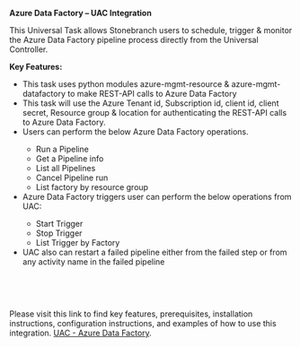 <p><strong>Azure Data Factory &ndash; UAC Integration</strong><span data-preserver-spaces="true">&nbsp;</span></p>
<p><span data-preserver-spaces="true">This Universal Task allows Stonebranch users to schedule, trigger &amp; monitor the Azure Data Factory pipeline process directly from the Universal Controller.&nbsp;&nbsp;</span></p>
<p><strong>Key Features:</strong><span data-preserver-spaces="true">&nbsp;</span></p>
<ul>
<li><span data-preserver-spaces="true">This task uses python modules azure-mgmt-resource &amp; azure-mgmt-datafactory to make REST-API calls to Azure Data Factory</span></li>
<li><span data-preserver-spaces="true">This task will use the Azure Tenant id, Subscription id, client id, client secret, Resource group &amp; location for authenticating the REST-API calls to Azure Data Factory.&nbsp;</span></li>
<li><span data-preserver-spaces="true">Users can perform the below Azure Data Factory operations.</span></li>
<ul>
<li class="ql-indent-1"><span data-preserver-spaces="true">Run a Pipeline&nbsp;</span></li>
<li class="ql-indent-1"><span data-preserver-spaces="true">Get a Pipeline info</span></li>
<li class="ql-indent-1"><span data-preserver-spaces="true">List all Pipelines</span></li>
<li class="ql-indent-1"><span data-preserver-spaces="true">Cancel Pipeline run</span></li>
<li class="ql-indent-1"><span data-preserver-spaces="true">List factory by resource group</span></li>
</ul>
<li><span data-preserver-spaces="true">Azure Data Factory triggers user can perform the below operations from UAC:</span></li>
<ul>
<li class="ql-indent-1"><span data-preserver-spaces="true">Start Trigger</span></li>
<li class="ql-indent-1"><span data-preserver-spaces="true">Stop Trigger</span></li>
<li class="ql-indent-1"><span data-preserver-spaces="true">List Trigger by Factory</span></li>
</ul>
<li><span data-preserver-spaces="true">UAC also can restart a failed pipeline either from the failed step or from any activity name in the failed pipeline</span></li>
</ul>
<p>&nbsp;</p>

<p>&nbsp;</p>
Please visit this link to find key features, prerequisites, installation instructions, configuration instructions, and examples of how to use this integration. 
<a href="https://docs.stonebranch.com/confluence/display/UC69/UAC+-+Azure+Data+Factory">UAC - Azure Data Factory</a>.&nbsp;</li>
